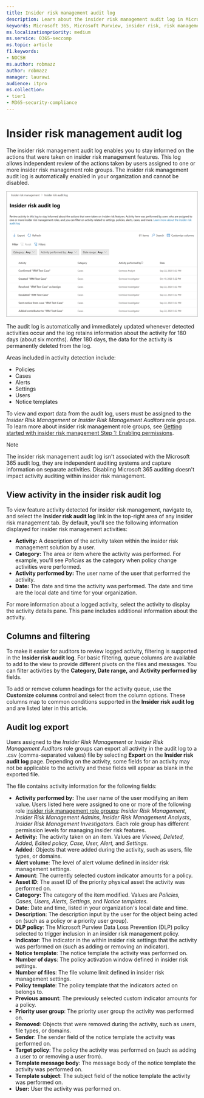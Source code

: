 ```yaml
---
title: Insider risk management audit log
description: Learn about the insider risk management audit log in Microsoft Purview
keywords: Microsoft 365, Microsoft Purview, insider risk, risk management, compliance
ms.localizationpriority: medium
ms.service: O365-seccomp
ms.topic: article
f1.keywords:
- NOCSH
ms.author: robmazz
author: robmazz
manager: laurawi
audience: itpro
ms.collection:
- tier1
- M365-security-compliance
---
```


# Insider risk management audit log

The insider risk management audit log enables you to stay informed on the actions that were taken on insider risk management features. This log allows independent review of the actions taken by users assigned to one or more insider risk management role groups. The insider risk management audit log is automatically enabled in your organization and cannot be disabled.

![Insider risk management audit log.](../media/insider-risk-audit-log.png)

The audit log is automatically and immediately updated whenever detected activities occur and the log retains information about the activity for 180 days (about six months). After 180 days, the data for the activity is permanently deleted from the log.

Areas included in activity detection include:

- Policies
- Cases
- Alerts
- Settings
- Users
- Notice templates

To view and export data from the audit log, users must be assigned to the *Insider Risk Management* or *Insider Risk Management Auditors* role groups. To learn more about insider risk management role groups, see [Getting started with insider risk management Step 1: Enabling permissions](insider-risk-management-configure.md#step-1-required-enable-permissions-for-insider-risk-management).

> [!NOTE]
> The insider risk management audit log isn't associated with the Microsoft 365 audit log, they are independent auditing systems and capture information on separate activities. Disabling Microsoft 365 auditing doesn't impact activity auditing within insider risk management.

## View activity in the insider risk audit log

To view feature activity detected for insider risk management, navigate to, and select the **Insider risk audit log** link in the top-right area of any insider risk management tab. By default, you'll see the following information displayed for insider risk management activities:

- **Activity:** A description of the activity taken within the insider risk management solution by a user.
- **Category:** The area or item where the activity was performed. For example, you'll see *Policies* as the category when policy change activities were performed.
- **Activity performed by:** The user name of the user that performed the activity.
- **Date:** The date and time the activity was performed. The date and time are the local date and time for your organization.

For more information about a logged activity, select the activity to display the activity details pane. This pane includes additional information about the activity.

## Columns and filtering

To make it easier for auditors to review logged activity, filtering is supported in the **Insider risk audit log**. For basic filtering, queue columns are available to add to the view to provide different pivots on the files and messages. You can filter activities by the **Category, Date range,** and **Activity performed by** fields.

To add or remove column headings for the activity queue, use the **Customize columns** control and select from the column options. These columns map to common conditions supported in the **Insider risk audit log** and are listed later in this article.

## Audit log export

Users assigned to the *Insider Risk Management* or *Insider Risk Management Auditors* role groups can export all activity in the audit log to a .csv (comma-separated values) file by selecting **Export** on the **Insider risk audit log** page. Depending on the activity, some fields for an activity may not be applicable to the activity and these fields will appear as blank in the exported file.

The file contains activity information for the following fields:

- **Activity performed by:** The user name of the user modifying an item value. Users listed here were assigned to one or more of the following role [insider risk management role groups](insider-risk-management-configure.md#step-1-required-enable-permissions-for-insider-risk-management): *Insider Risk Management*, *Insider Risk Management Admins*, *Insider Risk Management Analysts*, *Insider Risk Management Investigators*. Each role group has different permission levels for managing insider risk features.
- **Activity:** The activity taken on an item. Values are *Viewed, Deleted, Added, Edited policy, Case, User, Alert,* and *Settings.*
- **Added**: Objects that were added during the activity, such as users, file types, or domains.
- **Alert volume**: The level of alert volume defined in insider risk management settings.
- **Amount**: The currently selected custom indicator amounts for a policy.
- **Asset ID**: The asset ID of the priority physical asset the activity was performed on.
- **Category:** The category of the item modified. Values are *Policies, Cases, Users, Alerts, Settings,* and *Notice templates.*
- **Date:** Date and time, listed in your organization's local date and time.
- **Description**: The description input by the user for the object being acted on (such as a policy or a priority user group).
- **DLP policy**: The Microsoft Purview Data Loss Prevention (DLP) policy selected to trigger inclusion in an insider risk management policy.
- **Indicator**: The indicator in the within insider risk settings that the activity was performed on (such as adding or removing an indicator).
- **Notice template**: The notice template the activity was performed on.
- **Number of days**: The policy activation window defined in insider risk settings.
- **Number of files**: The file volume limit defined in insider risk management settings.
- **Policy template**: The policy template that the indicators acted on belongs to.
- **Previous amount**: The previously selected custom indicator amounts for a policy.
- **Priority user group**: The priority user group the activity was performed on.
- **Removed**: Objects that were removed during the activity, such as users, file types, or domains.
- **Sender**: The sender field of the notice template the activity was performed on.
- **Target policy**: The policy the activity was performed on (such as adding a user to or removing a user from).
- **Template message body**: The message body of the notice template the activity was performed on.
- **Template subject**: The subject field of the notice template the activity was performed on.
- **User:** User the activity was performed on.
